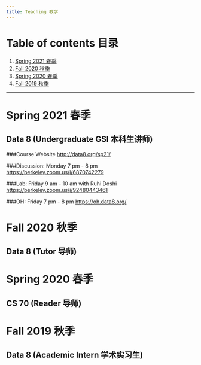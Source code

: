 ```yaml
---
title: Teaching 教学
---
```


# Table of contents 目录

1. [Spring 2021 春季](#spring-2021-春季)
2. [Fall 2020 秋季](#fall-2020-秋季)
3. [Spring 2020 春季](#spring-2020-春季)
4. [Fall 2019 秋季](#fall-2019-秋季)

***

# Spring 2021 春季

## Data 8 (Undergraduate GSI 本科生讲师)

###Course Website
<http://data8.org/sp21/>

###Discussion: Monday 7 pm - 8 pm
<https://berkeley.zoom.us/j/6870742279>

###Lab: Friday 9 am - 10 am with Ruhi Doshi
<https://berkeley.zoom.us/j/92480443461>

###OH: Friday 7 pm - 8 pm
<https://oh.data8.org/>

# Fall 2020 秋季

## Data 8 (Tutor 导师)

# Spring 2020 春季

## CS 70 (Reader 导师)

# Fall 2019 秋季

## Data 8 (Academic Intern 学术实习生)